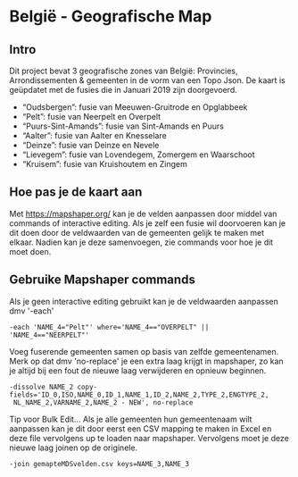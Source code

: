 # België - Geografische Map
## Intro
Dit project bevat 3 geografische zones van België: Provincies, Arrondissementen & gemeenten in de vorm van een Topo Json. De kaart is geüpdatet met de fusies die in Januari 2019 zijn doorgevoerd. 
 * “Oudsbergen”: fusie van Meeuwen-Gruitrode en Opglabbeek
* “Pelt”: fusie van Neerpelt en Overpelt
* “Puurs-Sint-Amands”: fusie van Sint-Amands en Puurs
* “Aalter”: fusie van Aalter en Knesselare
* “Deinze”: fusie van Deinze en Nevele
* “Lievegem”: fusie van Lovendegem, Zomergem en Waarschoot
* “Kruisem”: fusie van Kruishoutem en Zingem

## Hoe pas je de kaart aan
Met https://mapshaper.org/ kan je de velden aanpassen door middel van commands of interactive editing. Als je zelf een fusie wil doorvoeren kan je dit doen door de veldwaarden van de gemeenten gelijk te maken met elkaar. Nadien kan je deze samenvoegen, zie commands voor hoe je dit moet doen.

## Gebruike Mapshaper commands
Als je geen interactive editing gebruikt kan je de veldwaarden aanpassen dmv '-each'
```
-each 'NAME_4="Pelt"' where='NAME_4=="OVERPELT" || 'NAME_4=="NEERPELT"'
```
Voeg fuserende gemeenten samen op basis van zelfde gemeentenamen. Merk op dat dmv 'no-replace' je een extra laag krijgt in mapshaper, zo kan je altijd bij een fout de nieuwe laag verwijderen en opnieuw beginnen.
```
-dissolve NAME_2 copy-fields='ID_0,ISO,NAME_0,ID_1,NAME_1,ID_2,NAME_2,TYPE_2,ENGTYPE_2,
 NL_NAME_2,VARNAME_2,NAME_2 - NEW', no-replace
```

Tip voor Bulk Edit...
Als je alle gemeenten hun gemeentenaam wilt aanpassen kan je dit door eerst een CSV mapping te maken in Excel en deze file vervolgens up te loaden naar mapshaper. Vervolgens moet je deze nieuwe laag joinen op de originele.

```
-join gemapteMDSvelden.csv keys=NAME_3,NAME_3
```
